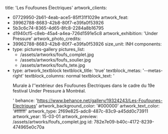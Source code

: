 title: 'Les Foufounes Électriques'
artwork_clients:
  - 07729950-2b61-4eab-ace5-85ff31f1029e
artwork_feat:
  - 39962788-8683-42b8-80f7-e39fa0f53926
  - 5b3c6c74-8365-4d65-8fc8-2284a8b16795
  - d1940cf5-c8eb-45a4-a4ea-726d1591e5c8
artwork_exhibition: 'Under Pressure'
artwork_photo_credits:
  - 39962788-8683-42b8-80f7-e39fa0f53926
size_unit: INH
components:
  -
    type: pictures-gallery
    pictures_list:
      - /assets/artworks/foufs_complet.jpg
      - /assets/artworks/foufs_soulier.jpg
      - /assets/artworks/foufs_tete.jpg
  -
    type: artwork_textblock
    textblock_title: 'true'
    textblock_metas: '--metas-right'
    textblock_columns: normal
    textblock_text: '<p>Murale à l''extérieur des Foufounes Électriques dans le cadre du 19e festival Under Pressure à Montréal.</p>'
behance: 'https://www.behance.net/gallery/19324243/Les-Foufounes-Electriques'
artwork_background_color: '#000000'
artwork_text_color: '#ffffff'
artwork_type: 2f69e825-adc8-487c-83c9-a45dd0c73911
artwork_year: 15-03-01
artwork_preview: /assets/artworks/foufs_complet.jpg
id: 782e7e09-b40c-4172-8239-474965e0c70a

